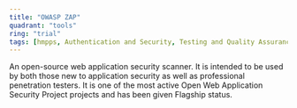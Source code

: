 ```yaml
---
title: "OWASP ZAP"
quadrant: "tools"
ring: "trial"
tags: [hmpps, Authentication and Security, Testing and Quality Assurance]
---
```


An open-source web application security scanner. It is intended to be used by both those new to application security as well as professional penetration testers. It is one of the most active Open Web Application Security Project projects and has been given Flagship status.

